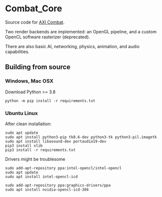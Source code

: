 # Combat_Core
Source code for [AXI Combat](https://github.com/AX-I/AXI_Combat).

Two render backends are implemented: an OpenGL pipeline, and a custom OpenCL software rasterizer (deprecated).

There are also basic AI, networking, physics, animation, and audio capabilities.

## Building from source

### Windows, Mac OSX
Download Python >= 3.8
```
python -m pip install -r requirements.txt
```

### Ubuntu Linux
After clean installation:
```
sudo apt update
sudo apt install python3-pip tk8.6-dev python3-tk python3-pil.imagetk
sudo apt install libasound-dev portaudio19-dev
pip3 install xlib
pip3 install -r requirements.txt
```

Drivers might be troublesome
```
sudo add-apt-repository ppa:intel-opencl/intel-opencl
sudo apt update
sudo apt install intel-opencl-icd

sudo add-apt-repository ppa:graphics-drivers/ppa
sudo apt install nvidia-opencl-icd-384
```
